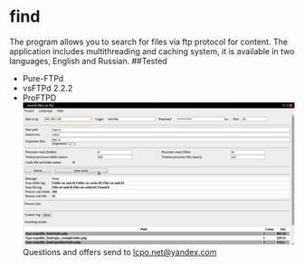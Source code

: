 # find
The program allows you to search for files via ftp protocol for content.
The application includes multithreading and caching system, it is available in two languages, English and Russian.
##Tested
- Pure-FTPd
- vsFTPd 2.2.2
- ProFTPD 
![alt tag](https://github.com/lcpo/find/blob/master/print_en.png?raw=true)
Questions and offers send to lcpo.net@yandex.com
